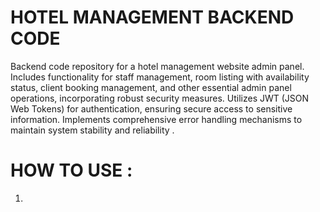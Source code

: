 # HOTEL MANAGEMENT BACKEND CODE
Backend code repository for a hotel management website admin panel. Includes functionality for staff management, room listing with availability status, client booking management, and other essential admin panel operations, incorporating robust security measures. Utilizes JWT (JSON Web Tokens) for authentication, ensuring secure access to sensitive information. Implements comprehensive error handling mechanisms to maintain system stability and reliability .

# HOW TO USE :
1. 






